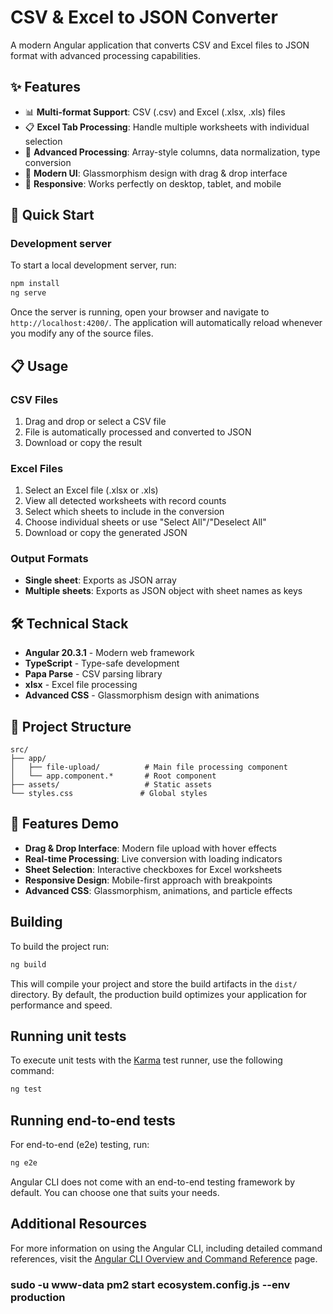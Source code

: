# CSV & Excel to JSON Converter

A modern Angular application that converts CSV and Excel files to JSON format with advanced processing capabilities.

## ✨ Features

- 📊 **Multi-format Support**: CSV (.csv) and Excel (.xlsx, .xls) files
- 📋 **Excel Tab Processing**: Handle multiple worksheets with individual selection
- 🔧 **Advanced Processing**: Array-style columns, data normalization, type conversion
- 🎨 **Modern UI**: Glassmorphism design with drag & drop interface
- 📱 **Responsive**: Works perfectly on desktop, tablet, and mobile

## 🚀 Quick Start

### Development server

To start a local development server, run:

```bash
npm install
ng serve
```

Once the server is running, open your browser and navigate to `http://localhost:4200/`. The application will automatically reload whenever you modify any of the source files.

## 📋 Usage

### CSV Files
1. Drag and drop or select a CSV file
2. File is automatically processed and converted to JSON
3. Download or copy the result

### Excel Files
1. Select an Excel file (.xlsx or .xls)
2. View all detected worksheets with record counts
3. Select which sheets to include in the conversion
4. Choose individual sheets or use "Select All"/"Deselect All"
5. Download or copy the generated JSON

### Output Formats
- **Single sheet**: Exports as JSON array
- **Multiple sheets**: Exports as JSON object with sheet names as keys

## 🛠️ Technical Stack

- **Angular 20.3.1** - Modern web framework
- **TypeScript** - Type-safe development
- **Papa Parse** - CSV parsing library
- **xlsx** - Excel file processing
- **Advanced CSS** - Glassmorphism design with animations

## 📁 Project Structure

```
src/
├── app/
│   ├── file-upload/          # Main file processing component
│   └── app.component.*       # Root component
├── assets/                   # Static assets
└── styles.css               # Global styles
```

## 🎨 Features Demo

- **Drag & Drop Interface**: Modern file upload with hover effects
- **Real-time Processing**: Live conversion with loading indicators  
- **Sheet Selection**: Interactive checkboxes for Excel worksheets
- **Responsive Design**: Mobile-first approach with breakpoints
- **Advanced CSS**: Glassmorphism, animations, and particle effects

## Building

To build the project run:

```bash
ng build
```

This will compile your project and store the build artifacts in the `dist/` directory. By default, the production build optimizes your application for performance and speed.

## Running unit tests

To execute unit tests with the [Karma](https://karma-runner.github.io) test runner, use the following command:

```bash
ng test
```

## Running end-to-end tests

For end-to-end (e2e) testing, run:

```bash
ng e2e
```

Angular CLI does not come with an end-to-end testing framework by default. You can choose one that suits your needs.

## Additional Resources

For more information on using the Angular CLI, including detailed command references, visit the [Angular CLI Overview and Command Reference](https://angular.dev/tools/cli) page.

### sudo -u www-data pm2 start ecosystem.config.js --env production
